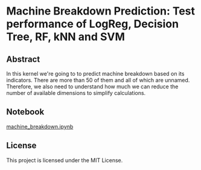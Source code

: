 # Machine Breakdown Prediction: Test performance of LogReg, Decision Tree, RF, kNN  and SVM

## Abstract

In this kernel we're going to to predict machine breakdown based on its indicators. There are more than 50 of them and all of which are unnamed. Therefore, we also need to understand how much we can reduce the number of available dimensions to simplify calculations.

## Notebook
[machine_breakdown.ipynb](machine_breakdown.ipynb)

## License
This project is licensed under the MIT License.
